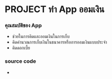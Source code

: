 # PROJECT ทำ App ออมเงิน
 ### คุณสมบัติของ App
   - ช่วยในการคิดและออมเงินในการเก็บ
   - คิดคำนวณการเก็บเงินในธนาคารหรือการออมเงินแบบประจำ
   - คิดดอกเบี้ย
### source code
   - 
 
